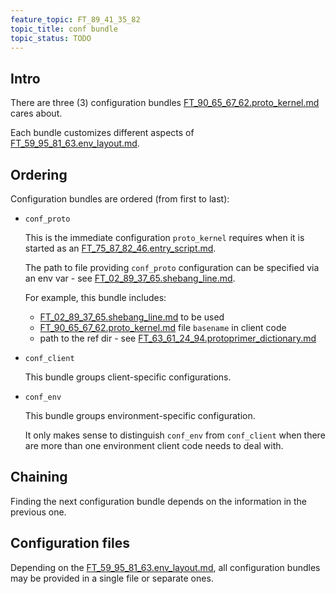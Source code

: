 ```yaml
---
feature_topic: FT_89_41_35_82
topic_title: conf bundle
topic_status: TODO
---
```


## Intro

There are three (3) configuration bundles [FT_90_65_67_62.proto_kernel.md][FT_90_65_67_62.proto_kernel.md] cares about.

Each bundle customizes different aspects of [FT_59_95_81_63.env_layout.md][FT_59_95_81_63.env_layout.md].

## Ordering

Configuration bundles are ordered (from first to last):

*   `conf_proto`

    This is the immediate configuration `proto_kernel` requires when it is started
    as an [FT_75_87_82_46.entry_script.md][FT_75_87_82_46.entry_script.md].

    The path to file providing `conf_proto` configuration can be specified via an env var -
    see [FT_02_89_37_65.shebang_line.md][FT_02_89_37_65.shebang_line.md].

    For example, this bundle includes:
    *   [FT_02_89_37_65.shebang_line.md][FT_02_89_37_65.shebang_line.md] to be used
    *   [FT_90_65_67_62.proto_kernel.md][FT_90_65_67_62.proto_kernel.md] file `basename` in client code
    *   path to the ref dir - see [FT_63_61_24_94.protoprimer_dictionary.md][FT_63_61_24_94.protoprimer_dictionary.md]

*   `conf_client`

    This bundle groups client-specific configurations.

*   `conf_env`

    This bundle groups environment-specific configuration.

    It only makes sense to distinguish `conf_env` from `conf_client` when there are more than one environment
    client code needs to deal with.

## Chaining

Finding the next configuration bundle depends on the information in the previous one.

## Configuration files

Depending on the [FT_59_95_81_63.env_layout.md][FT_59_95_81_63.env_layout.md], all configuration bundles
may be provided in a single file or separate ones.

[FT_63_61_24_94.protoprimer_dictionary.md]: FT_63_61_24_94.protoprimer_dictionary.md
[FT_90_65_67_62.proto_kernel.md]: FT_90_65_67_62.proto_kernel.md
[FT_75_87_82_46.entry_script.md]: FT_75_87_82_46.entry_script.md
[FT_59_95_81_63.env_layout.md]: FT_59_95_81_63.env_layout.md
[FT_02_89_37_65.shebang_line.md]: FT_02_89_37_65.shebang_line.md
